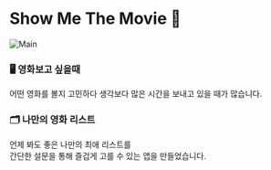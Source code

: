# Show Me The Movie 🎥

![Main](https://user-images.githubusercontent.com/79234473/152980856-4c2b74d1-0c0a-416b-983f-a4c76944d3a2.png)

### 🖥 영화보고 싶을때

어떤 영화를 볼지 고민하다 생각보다 많은 시간을 보내고 있을 때가 많습니다.
<br/>

### 🗂 나만의 영화 리스트

언제 봐도 좋은 나만의 최애 리스트를
<br/>
간단한 설문을 통해 즐겁게 고를 수 있는 앱을 만들었습니다.
